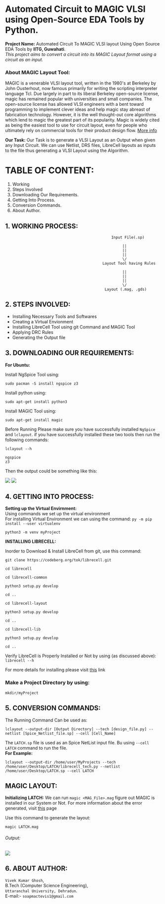 # Automated Circuit to MAGIC VLSI using Open-Source EDA Tools by Python.

__Project Name:__ Automated Circuit To MAGIC VLSI layout Using Open Source EDA Tools by __IITG, Guwahati__.<br>
<i>This project aims to convert a circuit into its MAGIC Layout format using a circuit as an input. </i>

<h3>About MAGIC Layout Tool: </h3>
<p>MAGIC is a venerable VLSI layout tool, written in the 1980's at Berkeley by John Ousterhout, now famous primarily for writing the scripting interpreter language Tcl. Due largely in part to its liberal Berkeley open-source license, magic has remained popular with universities and small companies. The open-source license has allowed VLSI engineers with a bent toward programming to implement clever ideas and help magic stay abreast of fabrication technology. However, it is the well thought-out core algorithms which lend to magic the greatest part of its popularity. Magic is widely cited as being the easiest tool to use for circuit layout, even for people who ultimately rely on commercial tools for their product design flow. <a href="http://opencircuitdesign.com/magic/">More info</a></p>

__Our Task:__
Our Task is to generate a VLSI Layout as an Output when given any Input Circuit. We can use Netlist, DRS files, LibreCell layouts as inputs to the file thus generating a VLSI Layout using the Algorithm.

# TABLE OF CONTENT:
1. Working
2. Steps Involved
3. Downloading Our Requirements.
4. Getting Into Process.
5. Conversion Commands.
6. About Author.

## 1. WORKING PROCESS:
```
                                                Input File(.sp)

                                                     ||
                                                     ||
                                                     ||
                                                     \/
                                            Layout Tool having Rules

                                                     ||
                                                     ||
                                                     ||
                                                     \/
                                             Layout (.mag, .gds)

````

## 2. STEPS INVOLVED:

- Installing Necessary Tools and Softwares
- Creating a Virtual Envionment
- Installing LibreCell Tool using git Command and MAGIC Tool
- Applying DRC Rules
- Generating the Output file


## 3. DOWNLOADING OUR REQUIREMENTS: 

__For Ubuntu:__

Install NgSpice Tool using: 
```
sudo pacman -S install ngspice z3
```

Install python using: 
```
sudo apt-get install python3
```

Install MAGIC Tool using:

```
sudo apt-get install magic
```
Before Running Please make sure you have successfully installed `NgSpice` and `lclayout`. if you have successfully installed these two tools then run the following commands:
```
lclayout --h
```
```
ngspice
z3
```

Then the output could be something like this:

<img src ="https://github.com/itsvivekghosh/automated-circuit-to-MAGIC-vlsi-using-eda-tool/blob/master/Images/lclayout%20-%20-h.png">

<img src ="https://github.com/itsvivekghosh/automated-circuit-to-MAGIC-vlsi-using-eda-tool/blob/master/Images/ngspice_z3.png">


## 4. GETTING INTO PROCESS:

__Setting up the Virtual Envirnment:__<br>
Using commands we set up the virtual environment<br>
For installing Virtual Environment we can using the command:
`py -m pip install --user virtualenv`

```
python3 -m venv myProject
```

__INSTALLING LIBRECELL:__

Inorder to Download & Install LibreCell from git, use this command:
```
git clone https://codeberg.org/tok/librecell.git

cd librecell
```

```
cd librecell-common

python3 setup.py develop

cd ..
```

```
cd librecell-layout

python3 setup.py develop

cd ..
```

```
cd librecell-lib

python3 setup.py develop

cd ..
```
Verify LibreCell is Properly Installed or Not by using (as discussed above):
`librecell --h`

For more details for installing please visit <a href="https://codeberg.org/tok/librecell#:~:text=Installing%20from%20git&text=Install%20from%20git%3A,setup.py%20develop%20cd%20..">this</a> link

<h3>Make a Project Directory by using:</h3>

 `mkdir/myProject`
 
 
 ## 5. CONVERSION COMMANDS:
 
 The Running Command Can be used as:
 ```
 lclayout --output-dir [Output Directory] --tech [design_file.py] --netlist [Spice_Netlist_file.sp] --cell [Cell_Name]
 ````
 
The `LATCH.sp` file is used as an Spice NetList input file. Bu using `--cell LATCH` command to run the file.  <br>__For Example:__
 ```
 lclayout --output-dir /home/user/MyProjects --tech /home/user/Desktop/LATCH/librecell_tech.py --netlist /home/user/Desktop/LATCH.sp --cell LATCH
 ```
 
 ## MAGIC LAYOUT:  
 
 __Initializing LATCH:__ We can run `magic <MAG_File>.mag` figure out MAGIC is installed in our System or Not.
 For more information about the error generated, visit <a href="https://www.systutorials.com/docs/linux/man/5-mag/">this</a> page
 
 Use this command to generate the layout:
 ```
 magic LATCH.mag
 ```
 
 <h6>Output: </h6>
 
 <img src ="https://github.com/itsvivekghosh/automated-circuit-to-MAGIC-vlsi-using-eda-tool/blob/master/Images/LATCH1.png">
 
## 6. ABOUT AUTHOR:
 `Vivek Kumar Ghosh`, <br>
 B.Tech (Computer Science Engineering), <br>
 `Uttaranchal University, Dehradun`. <br>
 E-mail:- `soapmactevis1@gmail.com`
